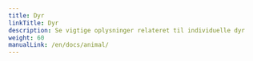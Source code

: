 ```yaml
---
title: Dyr
linkTitle: Dyr
description: Se vigtige oplysninger relateret til individuelle dyr
weight: 60
manualLink: /en/docs/animal/
---
```

<script>
  window.location.href = "/en/docs/animal/";
</script>

